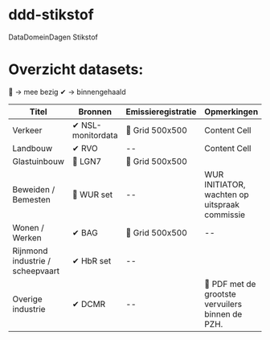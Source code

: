 # ddd-stikstof
DataDomeinDagen Stikstof

# Overzicht datasets:

:radio_button: -> mee bezig
✔ -> binnengehaald

| Titel         | Bronnen       | Emissieregistratie | Opmerkingen |
| ------------- | ------------- | ------------- | ------------- |
| Verkeer  | ✔ NSL-monitordata | :radio_button: Grid 500x500  | Content Cell  |
| Landbouw | ✔ RVO  | --  | Content Cell  |
| Glastuinbouw | :radio_button: LGN7  | :radio_button: Grid 500x500  |   |
| Beweiden / Bemesten | :radio_button: WUR set  | --  | WUR INITIATOR, wachten op uitspraak commissie   |
| Wonen / Werken | ✔ BAG  | :radio_button: Grid 500x500 | -- |
| Rijnmond industrie / scheepvaart | ✔ HbR set   | --  |
| Overige industrie| ✔ DCMR  | --  | :radio_button: PDF met de grootste vervuilers binnen de PZH. |
